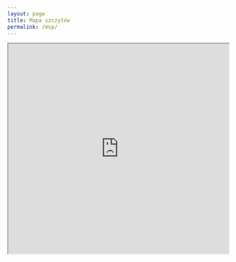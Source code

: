 ```yaml
---
layout: page
title: Mapa szczytów
permalink: /msp/
---
```

<iframe src="https://www.google.com/maps/d/embed?mid=16ilTnNtnUoo_nILsmK6Auj6YuF3giZA&ehbc=2E312F&noprof=1" width="100%" height="480"></iframe>